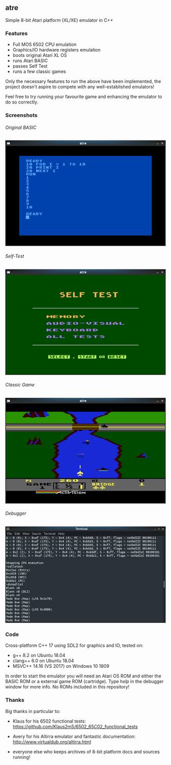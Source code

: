 ## atre

Simple 8-bit Atari platform (XL/XE) emulator in C++

### Features

* Full MOS 6502 CPU emulation
* Graphics/IO hardware registers emulation
* boots original Atari XL OS
* runs Atari BASIC
* passes Self Test
* runs a few classic games

Only the necessary features to run the above have been implemented,
the project doesn't aspire to compete with any well-established emulators!

Feel free to try running your favourite game and enhancing the emulator to
do so correctly.

### Screenshots

###### Original BASIC

![screenshot](images/screen1.png)

###### Self-Test

![screenshot](images/screen2.png)

###### Classic Game

![screenshot](images/screen4.png)

###### Debugger

![screenshot](images/screen3.png)

### Code

Cross-platform C++ 17 using SDL2 for graphics and IO, tested on:

* g++ 8.2 on Ubuntu 18.04
* clang++ 6.0 on Ubuntu 18.04
* MSVC++ 14.16 (VS 2017) on Windows 10 1809

In order to start the emulator you will need an Atari OS ROM and
either the BASIC ROM or a external game ROM (cartridge). Type _help_ in
the debugger window for more info. No ROMs included in this repository!

### Thanks

Big thanks in particular to:

* Klaus for his 6502 functional tests: https://github.com/Klaus2m5/6502_65C02_functional_tests

* Avery for his Altirra emulator and fantastic documentation: http://www.virtualdub.org/altirra.html

* everyone else who keeps archives of 8-bit platform docs and sources running!

